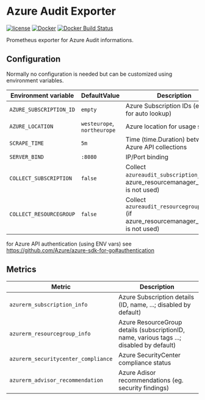 Azure Audit Exporter
====================

[![license](https://img.shields.io/github/license/webdevops/azure-audit-exporter.svg)](https://github.com/webdevops/azure-audit-exporter/blob/master/LICENSE)
[![Docker](https://img.shields.io/badge/docker-webdevops%2Fazure--audit--exporter-blue.svg?longCache=true&style=flat&logo=docker)](https://hub.docker.com/r/webdevops/azure-audit-exporter/)
[![Docker Build Status](https://img.shields.io/docker/build/webdevops/azure-audit-exporter.svg)](https://hub.docker.com/r/webdevops/azure-audit-exporter/)

Prometheus exporter for Azure Audit informations.

Configuration
-------------

Normally no configuration is needed but can be customized using environment variables.

| Environment variable              | DefaultValue                | Description                                                       |
|-----------------------------------|-----------------------------|-------------------------------------------------------------------|
| `AZURE_SUBSCRIPTION_ID`           | `empty`                     | Azure Subscription IDs (empty for auto lookup)                    |
| `AZURE_LOCATION`                  | `westeurope`, `northeurope` | Azure location for usage statitics                                |
| `SCRAPE_TIME`                     | `5m`                        | Time (time.Duration) between Azure API collections                |
| `SERVER_BIND`                     | `:8080`                     | IP/Port binding                                                   |
| `COLLECT_SUBSCRIPTION`            | `false`                     | Collect `azureaudit_subscription_info` (if azure_resourcemanager_exporter is not used) |
| `COLLECT_RESOURCEGROUP`           | `false`                     | Collect `azureaudit_resourcegroup_info` (if azure_resourcemanager_exporter is not used) |

for Azure API authentication (using ENV vars) see https://github.com/Azure/azure-sdk-for-go#authentication

Metrics
-------

| Metric                                  | Description                                                                               |
|-----------------------------------------|-------------------------------------------------------------------------------------------|
| `azurerm_subscription_info`             | Azure Subscription details (ID, name, ...; disabled by default)                           |
| `azurerm_resourcegroup_info`            | Azure ResourceGroup details (subscriptionID, name, various tags ...; disabled by default) |
| `azurerm_securitycenter_compliance`     | Azure SecurityCenter compliance status                                                    |
| `azurerm_advisor_recommendation`        | Azure Adisor recommendations (eg. security findings)                                      |

